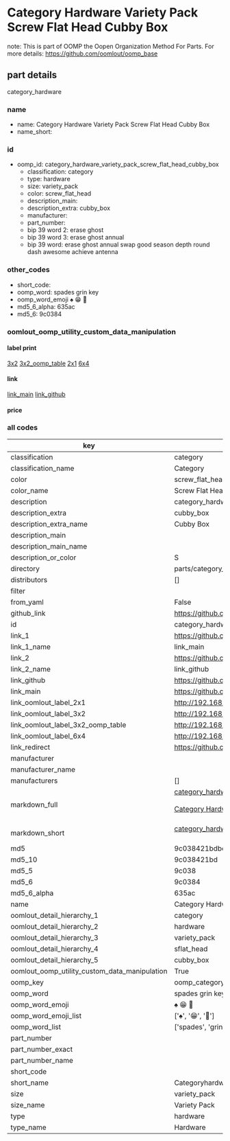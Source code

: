 # Category Hardware Variety Pack Screw Flat Head Cubby Box  

note: This is part of OOMP the Oopen Organization Method For Parts. For more details: https://github.com/oomlout/oomp_base

##  part details
  



category_hardware



### name
* name: Category Hardware Variety Pack Screw Flat Head Cubby Box
* name_short: 
### id
* oomp_id: category_hardware_variety_pack_screw_flat_head_cubby_box
  * classification: category
  * type: hardware
  * size: variety_pack
  * color: screw_flat_head
  * description_main: 
  * description_extra: cubby_box
  * manufacturer: 
  * part_number: 
  * bip 39 word 2: erase ghost
  * bip 39 word 3: erase ghost annual
  * bip 39 word: erase ghost annual swap good season depth round dash awesome achieve antenna

### other_codes
* short_code: 
* oomp_word: spades grin key
* oomp_word_emoji :spades: :grin: :key:
* md5_6_alpha: 635ac
* md5_6: 9c0384






### oomlout_oomp_utility_custom_data_manipulation
#### label print
[3x2](http://192.168.1.245:1112/?label=oomp%20635ac)
[3x2_oomp_table](http://192.168.1.108:1112/?label=oomp%20635ac)
[2x1](http://192.168.1.242:1112/?label=oomp%20635ac)
[6x4](http://192.168.1.55:1112/?label=oomp%20635ac)    

#### link

[link_main](https://github.com/oomlout/oomlout_oomp_version_1_messy/tree/main/parts/category_hardware_variety_pack_screw_flat_head_cubby_box) [link_github](https://github.com/oomlout/oomlout_oomp_version_1_messy/tree/main/parts/category_hardware_variety_pack_screw_flat_head_cubby_box)                             

#### price







### all codes 
| key | value |  
| --- | --- |  
| classification | category |  
| classification_name | Category |  
| color | screw_flat_head |  
| color_name | Screw Flat Head |  
| description | category_hardware |  
| description_extra | cubby_box |  
| description_extra_name | Cubby Box |  
| description_main |  |  
| description_main_name |  |  
| description_or_color | S  |  
| directory | parts/category_hardware_variety_pack_screw_flat_head_cubby_box |  
| distributors | [] |  
| filter |  |  
| from_yaml | False |  
| github_link | https://github.com/oomlout/oomlout_oomp_part_src/tree/main/parts/category_hardware_variety_pack_screw_flat_head_cubby_box |  
| id | category_hardware_variety_pack_screw_flat_head_cubby_box |  
| link_1 | https://github.com/oomlout/oomlout_oomp_version_1_messy/tree/main/parts/category_hardware_variety_pack_screw_flat_head_cubby_box |  
| link_1_name | link_main |  
| link_2 | https://github.com/oomlout/oomlout_oomp_version_1_messy/tree/main/parts/category_hardware_variety_pack_screw_flat_head_cubby_box |  
| link_2_name | link_github |  
| link_github | https://github.com/oomlout/oomlout_oomp_version_1_messy/tree/main/parts/category_hardware_variety_pack_screw_flat_head_cubby_box |  
| link_main | https://github.com/oomlout/oomlout_oomp_version_1_messy/tree/main/parts/category_hardware_variety_pack_screw_flat_head_cubby_box |  
| link_oomlout_label_2x1 | http://192.168.1.242:1112/?label=oomp%20635ac |  
| link_oomlout_label_3x2 | http://192.168.1.245:1112/?label=oomp%20635ac |  
| link_oomlout_label_3x2_oomp_table | http://192.168.1.108:1112/?label=oomp%20635ac |  
| link_oomlout_label_6x4 | http://192.168.1.55:1112/?label=oomp%20635ac |  
| link_redirect | https://github.com/oomlout/oomlout_oomp_version_1_messy/tree/main/parts/category_hardware_variety_pack_screw_flat_head_cubby_box |  
| manufacturer |  |  
| manufacturer_name |  |  
| manufacturers | [] |  
| markdown_full | [category_hardware_variety_pack_screw_flat_head_cubby_box](none)<br>[](none)<br>[Category Hardware Variety Pack Screw Flat Head Cubby Box](none)<br><br> |  
| markdown_short | [category_hardware_variety_pack_screw_flat_head_cubby_box](none)<br><br> |  
| md5 | 9c038421bdbc676708b23db412d86263 |  
| md5_10 | 9c038421bd |  
| md5_5 | 9c038 |  
| md5_6 | 9c0384 |  
| md5_6_alpha | 635ac |  
| name | Category Hardware Variety Pack Screw Flat Head Cubby Box |  
| oomlout_detail_hierarchy_1 | category |  
| oomlout_detail_hierarchy_2 | hardware |  
| oomlout_detail_hierarchy_3 | variety_pack |  
| oomlout_detail_hierarchy_4 | sflat_head |  
| oomlout_detail_hierarchy_5 | cubby_box |  
| oomlout_oomp_utility_custom_data_manipulation | True |  
| oomp_key | oomp_category_hardware_variety_pack_screw_flat_head_cubby_box |  
| oomp_word | spades grin key |  
| oomp_word_emoji | :spades: :grin: :key: |  
| oomp_word_emoji_list | [':spades:', ':grin:', ':key:'] |  
| oomp_word_list | ['spades', 'grin', 'key'] |  
| part_number |  |  
| part_number_exact |  |  
| part_number_name |  |  
| short_code |  |  
| short_name | Categoryhardware |  
| size | variety_pack |  
| size_name | Variety Pack |  
| type | hardware |  
| type_name | Hardware |  
